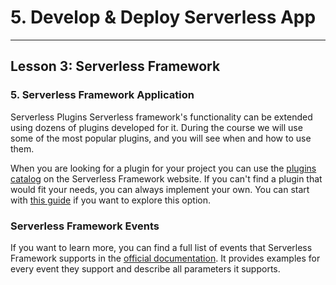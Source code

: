 # 5. Develop & Deploy Serverless App
___

## Lesson 3: Serverless Framework

### 5. Serverless Framework Application 



Serverless Plugins
Serverless framework's functionality can be extended using dozens of plugins developed for it. During the course we will use some of the most popular plugins, and you will see when and how to use them.

When you are looking for a plugin for your project you can use the [plugins catalog](https://serverless.com/plugins/) on the Serverless Framework website.
If you can't find a plugin that would fit your needs, you can always implement your own. You can start with [this guide](https://serverless.com/framework/docs/providers/aws/guide/plugins#writing-plugins) if you want to explore this option.

### Serverless Framework Events
If you want to learn more, you can find a full list of events that Serverless Framework supports in the [official documentation](https://serverless.com/framework/docs/providers/aws/events/apigateway/). It provides examples for every event they support and describe all parameters it supports.